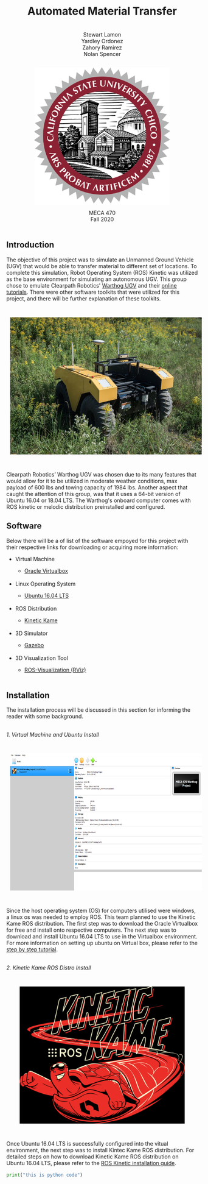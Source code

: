 <div align="center"> <h1> Automated Material Transfer </h1> <br/>
 Stewart Lamon <br/> Yardley Ordonez <br/> Zahory Ramirez <br/> Nolan Spencer <br/><br/>
<img src = "PR/Pictures/Chico emblem.png" height = "360px" style="margin:10px 10px"> <br/>
MECA 470 <br/> Fall 2020 <br/>
</div> <br/>

## Introduction 
The objective of this project was to simulate an Unmanned Ground Vehicle (UGV) that would be able to transfer material to different set of locations. To complete this simulation, Robot Operating System (ROS) Kinetic was utilized as the base environment for simulating an autonomous UGV. This group chose to emulate Clearpath Robotics' 
<a href="https://clearpathrobotics.com/warthog-unmanned-ground-vehicle-robot/">Warthog UGV</a> 
and their 
<a href="http://www.clearpathrobotics.com/assets/guides/melodic/warthog/">online tutorials</a>. 
There were other software toolkits that were utilized for this project, and there will be further explanation of these toolkits.
<br/><br/>

<div align="center">
<img src = "PR/Pictures/Warthog picture.jpg" height = "360px" style="margin:10px 10px"> 
<br/><br/>  
</div>

Clearpath Robotics’ Warthog UGV was chosen due to its many features that would allow for it to be utilized in moderate weather conditions, max payload of 600 lbs and towing capacity of 1984 lbs. Another aspect that caught the attention of this group, was that it uses a 64-bit version of Ubuntu 16.04 or 18.04 LTS. The Warthog's onboard computer comes with ROS kinetic or melodic distribution preinstalled and configured.

## Software 
Below there will be a of list of the software empoyed for this project with their respective links for downloading or acquiring more information: <br/>

<ul>
 <li>Virtual Machine</li>
 <ul>
  <li><a href="https://www.virtualbox.org/wiki/Downloads">Oracle Virtualbox</a></li>
 </ul> <br/>
 
 <li>Linux Operating System</li>
 <ul>
 <li><a href="https://releases.ubuntu.com/16.04/">Ubuntu 16.04 LTS</a></li> 
 </ul> <br/>
 
 <li>ROS Distribution</li>
 <ul>
  <li><a href="http://wiki.ros.org/kinetic">Kinetic Kame</a></li>
 </ul><br/>
 
 <li>3D Simulator</li>
 <ul>
 <li><a href="http://gazebosim.org/tutorials/?tut=ros_comm">Gazebo</a></li>
 </ul><br/>
 
 <li>3D Visualization Tool</li>
 <ul>
  <li><a href="http://wiki.ros.org/rviz">ROS-Visualization (RViz)</a></li>
 </ul><br/>
 
</ul>

## Installation
The installation process will be discussed in this section for informing the reader with some background. <br/><br/>

<i>1. Virtual Machine and Ubuntu Install</i><br/><br/>

<div align="center">
<img src = "PR/Pictures/Virtualbox Setup.png" height = "360px" style="margin:10px 10px"> 
<br/><br/>  
</div>

Since the host operating system (OS) for computers utilised were windows, a linux os was needed to employ ROS. This team planned to use the Kinetic Kame ROS distribution. The first step was to download the Oracle Virtualbox for free and install onto respective computers. The next step was to download and install Ubuntu 16.04 LTS to use in the Virtualbox environment. For more information on setting up ubuntu on Virtual box, please refer to the <a href="https://itsfoss.com/install-linux-in-virtualbox/">step by step tutorial</a>. 
<br/><br/>

<i>2. Kinetic Kame ROS Distro Install</i><br/><br/>

<div align="center">
<img src = "PR/Pictures/kinetic kame.png" height = "360px" style="margin:10px 10px">
<br/><br/>
</div> 

Once Ubuntu 16.04 LTS is successfully configured into the vitual environment, the next step was to install Kintec Kame ROS distribution. For detailed steps on how to download Kinetic Kame ROS distribution on Ubuntu 16.04 LTS, please refer to the <a href="http://wiki.ros.org/kinetic/Installation/Ubuntu">ROS Kinetic installation guide</a>.

```Python
print("this is python code")
```
